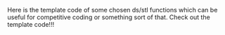 
Here is the template code of some chosen ds/stl functions which can be useful for competitive coding or something sort of that. Check out the template code!!!
